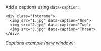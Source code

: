 Add a captions using `data-caption`:

	<div class="fotorama">
	  <img src="1.jpg" data-caption="One">
	  <img src="2.jpg" data-caption="Two">
	  <img src="3.jpg" data-caption="Three">
	</div>

_Captions example (<a href="/examples/captions.html" target="_blank">new window</a>):_

<div class="fotorama-wrap"><div class="fotorama"
     data-width="500"
     data-ratio="3/2">
	<a href="http://fotorama.s3.amazonaws.com/i/nyc/guy-in-car.jpg" data-caption="Guy in car"></a>
	<a href="http://fotorama.s3.amazonaws.com/i/nyc/acapella.jpg" data-caption="Acapella"></a>
	<a href="http://fotorama.s3.amazonaws.com/i/nyc/crazyjohn.jpg" data-caption="Crazy John"></a>
	<a href="http://fotorama.s3.amazonaws.com/i/nyc/dudeintheground.jpg" data-caption="Dude in the ground"></a>
	<a href="http://fotorama.s3.amazonaws.com/i/nyc/dudes.jpg" data-caption="Dudes"></a>
	<a href="http://fotorama.s3.amazonaws.com/i/nyc/explanation.jpg" data-caption="Explanation"></a>
	<a href="http://fotorama.s3.amazonaws.com/i/nyc/eyes.jpg" data-caption="Eyes"></a>
	<a href="http://fotorama.s3.amazonaws.com/i/nyc/facing-wind.jpg" data-caption="Facing wind"></a>
	<a href="http://fotorama.s3.amazonaws.com/i/nyc/father-son-looking.jpg" data-caption="Father son looking"></a>
	<a href="http://fotorama.s3.amazonaws.com/i/nyc/flipoff.jpg" data-caption="Flip off"></a>
	<a href="http://fotorama.s3.amazonaws.com/i/nyc/freakout.jpg" data-caption="Freak out"></a>
	<a href="http://fotorama.s3.amazonaws.com/i/nyc/guy-in-park.jpg" data-caption="Guy in park"></a>
	<a href="http://fotorama.s3.amazonaws.com/i/nyc/homeless-sleeping.jpg" data-caption="Homeless sleeping"></a>
	<a href="http://fotorama.s3.amazonaws.com/i/nyc/italianguy.jpg" data-caption="Italian guy"></a>
	<a href="http://fotorama.s3.amazonaws.com/i/nyc/KIOSK.jpg" data-caption="Kiosk"></a>
	<a href="http://fotorama.s3.amazonaws.com/i/nyc/ladies-riding.jpg" data-caption="Ladies riding"></a>
	<a href="http://fotorama.s3.amazonaws.com/i/nyc/lift-dude.jpg" data-caption="Lift dude"></a>
	<a href="http://fotorama.s3.amazonaws.com/i/nyc/severedhead-lo.jpg" data-caption="Severed head"></a>
	<a href="http://fotorama.s3.amazonaws.com/i/nyc/smoking.jpg" data-caption="Smoking"></a>
	<a href="http://fotorama.s3.amazonaws.com/i/nyc/streetlook.jpg" data-caption="Streetlook"></a>
	<a href="http://fotorama.s3.amazonaws.com/i/nyc/two-umbrellas.jpg" data-caption="Two umbrellas"></a>
	<a href="http://fotorama.s3.amazonaws.com/i/nyc/woman-reading.jpg" data-caption="Woman reading"></a>
</div></div>